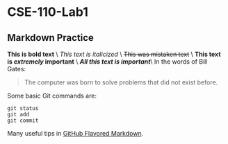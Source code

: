 # CSE-110-Lab1
## Markdown Practice
**This is bold text** \\
*This text is italicized* \\
~~This was mistaken text~~ \\
**This text is _extremely_ important** \\
***All this text is important***\\
In the words of Bill Gates:

> The computer was born to solve problems that did not exist before.

Some basic Git commands are:
```
git status
git add
git commit
```
Many useful tips in [GitHub Flavored Markdown](https://docs.github.com/en/free-pro-team@latest/github/writing-on-github/basic-writing-and-formatting-syntax).
